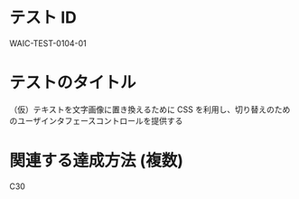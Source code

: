 # テスト ID

WAIC-TEST-0104-01

# テストのタイトル

（仮）テキストを文字画像に置き換えるために CSS を利用し、切り替えのためのユーザインタフェースコントロールを提供する

# 関連する達成方法 (複数)

C30
